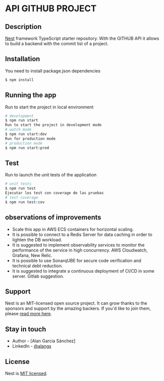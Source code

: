 # API GITHUB PROJECT

## Description

[Nest](https://github.com/nestjs/nest) framework TypeScript starter repository.
With the GITHUB API it allows to build a backend with the commit list of a project.

## Installation
You need to install package.json dependencies
```bash
$ npm install
```


## Running the app
Run to start the project in local environment 
```bash
# development
$ npm run start
Run to start the project in development mode
# watch mode
$ npm run start:dev
Run for production mode
# production mode
$ npm run start:prod
```

## Test
Run to launch the unit tests of the application
```bash
# unit tests
$ npm run test
Ejecutar los test con coverage de las pruebas 
# test coverage
$ npm run test:cov
```


## observations of improvements
 - Scale this app in AWS ECS containers for horizontal scaling.
 - It is possible to connect to a Redis Server for data caching in order to lighten the DB workload.
 - It is suggested to implement observability services to monitor the performance of the service in high concurrency. AWS Cloudwatch,   Grafana, New Relic.
 - It is possible to use SonarqUBE for secure code verification and technical debt reduction.
 - It is suggested to integrate a continuous deployment of CI/CD in some server. Gitlab suggestion.

## Support

Nest is an MIT-licensed open source project. It can grow thanks to the sponsors and support by the amazing backers. If you'd like to join them, please [read more here](https://docs.nestjs.com/support).

## Stay in touch

- Author - [Alan Garcia Sánchez]
- LinkedIn - [@alangs](https://www.linkedin.com/in/alangs/)

## License

Nest is [MIT licensed](LICENSE).
